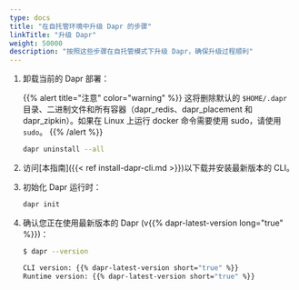```yaml
---
type: docs
title: "在自托管环境中升级 Dapr 的步骤"
linkTitle: "升级 Dapr"
weight: 50000
description: "按照这些步骤在自托管模式下升级 Dapr，确保升级过程顺利"
---
```


1. 卸载当前的 Dapr 部署：

   {{% alert title="注意" color="warning" %}}
   这将删除默认的 `$HOME/.dapr` 目录、二进制文件和所有容器（dapr_redis、dapr_placement 和 dapr_zipkin）。如果在 Linux 上运行 docker 命令需要使用 sudo，请使用 `sudo`。
   {{% /alert %}}

   ```bash
   dapr uninstall --all
   ```

1. 访问[本指南]({{< ref install-dapr-cli.md >}})以下载并安装最新版本的 CLI。

1. 初始化 Dapr 运行时：

   ```bash
   dapr init
   ```

1. 确认您正在使用最新版本的 Dapr (v{{% dapr-latest-version long="true" %}})：

   ```bash
   $ dapr --version

   CLI version: {{% dapr-latest-version short="true" %}}
   Runtime version: {{% dapr-latest-version short="true" %}}
   